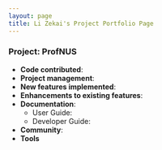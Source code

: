 ```yaml
---
layout: page
title: Li Zekai's Project Portfolio Page
---
```


### Project: ProfNUS

* **Code contributed**: 
* **Project management**:
* **New features implemented**: 
* **Enhancements to existing features**:
* **Documentation**:
  * User Guide:
  * Developer Guide:
* **Community**:
* **Tools**
